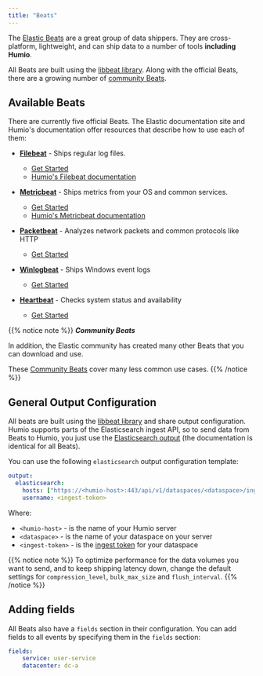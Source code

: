 ```yaml
---
title: "Beats"
---
```


The [Elastic Beats](https://www.elastic.co/products/beats) are a
great group of data shippers. They are cross-platform, lightweight, and can ship data to a number of tools **including Humio**.

All Beats are built using the [libbeat library](https://github.com/elastic/beats). Along with the official Beats, there are a growing number of
[community Beats](https://www.elastic.co/guide/en/beats/libbeat/current/community-beats.html).


## Available Beats

There are currently five official Beats. The Elastic documentation site and Humio's documentation offer resources that describe how to use each of them:

* **[Filebeat](https://www.elastic.co/guide/en/beats/filebeat/current/index.html)** - Ships regular log files.
    * [Get Started](https://www.elastic.co/guide/en/beats/filebeat/current/filebeat-getting-started.html)
    * [Humio's Filebeat documentation](/sending_logs_to_humio/log_shippers/beats/filebeat/)

* **[Metricbeat](https://www.elastic.co/guide/en/beats/metricbeat/current/index.html)** - Ships metrics from your OS and common services.
    * [Get Started](https://www.elastic.co/guide/en/beats/metricbeat/current/metricbeat-getting-started.html)
    * [Humio's Metricbeat documentation](/sending_logs_to_humio/log_shippers/beats/metricbeat/)

* **[Packetbeat](https://www.elastic.co/guide/en/beats/packetbeat/current/index.html)** - Analyzes network packets and common protocols like HTTP
    * [Get Started](https://www.elastic.co/guide/en/beats/packetbeat/current/packetbeat-getting-started.html)

* **[Winlogbeat](https://www.elastic.co/guide/en/beats/winlogbeat/current/index.html)** - Ships Windows event logs
    * [Get Started](https://www.elastic.co/guide/en/beats/winlogbeat/current/winlogbeat-getting-started.html)

* **[Heartbeat](https://www.elastic.co/guide/en/beats/heartbeat/current/index.html)** - Checks system status and availability
    * [Get Started](https://www.elastic.co/guide/en/beats/heartbeat/current/heartbeat-getting-started.html)

{{% notice note %}}
***Community Beats***

In addition, the Elastic community has created many other Beats that you can download and use.

These [Community Beats](https://www.elastic.co/guide/en/beats/libbeat/current/community-beats.html) cover many less common use cases.
{{% /notice %}}

## General Output Configuration

All beats are built using the [libbeat library](https://github.com/elastic/beats) and
share output configuration.  Humio supports parts of the Elasticsearch
ingest API, so to send data from Beats to Humio, you just use the
[Elasticsearch output](https://www.elastic.co/guide/en/beats/filebeat/current/elasticsearch-output.html)
(the documentation is identical for all Beats).

You can use the following `elasticsearch` output configuration template:

``` yaml
output:
  elasticsearch:
    hosts: ["https://<humio-host>:443/api/v1/dataspaces/<dataspace>/ingest/elasticsearch"]
    username: <ingest-token>
```
Where:

* `<humio-host>` - is the name of your Humio server
* `<dataspace>` - is the name of your dataspace on your server
* `<ingest-token>` - is the [ingest token](/sending_logs_to_humio/ingest_tokens/) for your dataspace

{{% notice note %}}
To optimize performance for the data volumes you want to send, and to keep shipping latency down, change the default settings for `compression_level`, `bulk_max_size` and `flush_interval`.
{{% /notice %}}

## Adding fields

All Beats also have a `fields` section in their configuration. You can add fields to all events by specifying them in the `fields` section:

``` yaml
fields:
    service: user-service
    datacenter: dc-a
```
